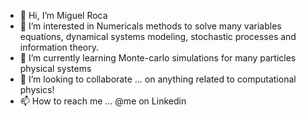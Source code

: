 - 👋 Hi, I’m Miguel Roca
- 👀 I’m interested in Numericals methods to solve many variables equations, dynamical systems modeling, stochastic processes and information theory.
- 🌱 I’m currently learning Monte-carlo simulations for many particles physical systems
- 💞️ I’m looking to collaborate ... on anything related to computational physics!
- 📫 How to reach me ... @me on Linkedin

<!---
Quantumstardog/Quantumstardog is a ✨ special ✨ repository because its `README.md` (this file) appears on your GitHub profile.
You can click the Preview link to take a look at your changes.
--->
